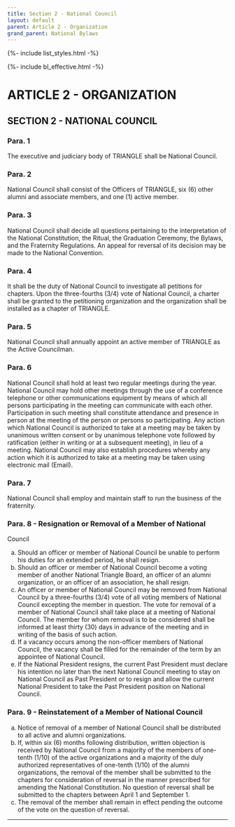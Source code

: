 ```yaml
---
title: Section 2 - National Council
layout: default
parent: Article 2 - Organization
grand_parent: National Bylaws
---
```


{%- include list_styles.html -%}

{%- include bl_effective.html -%}

# ARTICLE 2 - ORGANIZATION

## SECTION 2 - NATIONAL COUNCIL

### Para. 1

The executive and judiciary body of TRIANGLE shall be National
Council.

### Para. 2

National Council shall consist of the Officers of TRIANGLE, six (6) other alumni and associate members, and one (1) active member.

### Para. 3  

National Council shall decide all questions pertaining to the
interpretation of the National Constitution, the Ritual, the Graduation Ceremony, the
Bylaws, and the Fraternity Regulations.  An appeal for reversal
of its decision may be made to the National Convention.

### Para. 4

It shall be the duty of National Council to investigate all
petitions for chapters.  Upon the three-fourths (3/4) vote of
National Council, a charter shall be granted to the petitioning
organization and the organization shall be installed as a chapter
of TRIANGLE.

### Para. 5

National Council shall annually appoint an active member of TRIANGLE as the Active Councilman.

### Para. 6

National Council shall hold at least two regular meetings during
the year.  National Council may hold other meetings through the
use of a conference telephone or other communications equipment
by means of which all persons participating in the meeting can
communicate with each other.  Participation in such meeting shall
constitute attendance and presence in person at the meeting of
the person or persons so participating.  Any action which National 
Council is authorized to take at a meeting may be taken by unanimous written consent or by unanimous telephone vote followed by ratification (either in writing or at a subsequent meeting), in lieu of a meeting. National Council may also establish procedures whereby any action which it is authorized to take at a meeting may be taken using electronic mail (Email).

### Para. 7

National Council shall employ and maintain staff to run the business of the fraternity.

### Para. 8 - Resignation or Removal of a Member of National
Council

<ol type="a">
<li>Should an officer or member of National Council be unable to
perform his duties for an extended period, he shall resign.
</li>
<li>Should an officer or member of National Council become a voting member of 
another National Triangle Board, an officer of an alumni organization, or an 
officer of an association, he shall resign.
</li>
<li>An officer or member of National Council may be removed from
National Council by a three-fourths (3/4) vote of all voting
members of National Council excepting the member in question.  
The vote for removal of a member of National Council shall take
place at a meeting of National Council.  The member for whom
removal is to be considered shall be informed at least thirty
(30) days in advance of the meeting and in writing of the basis
of such action.
</li>
<li>If a vacancy occurs among the non-officer members of
National Council, the vacancy shall be filled for the remainder
of the term by an appointee of National Council.
</li>
<li>If the National President resigns, the current Past 
President must declare his intention no later than the next National 
Council meeting to stay on National Council as Past President or to 
resign and allow the current National President to take the Past 
President position on National Council.
</li>
</ol>

### Para. 9 - Reinstatement of a Member of National Council

<ol type="a">
<li>Notice of removal of a member of National Council shall be
distributed to all active and alumni organizations.
</li>
<li>If, within six (6) months following distribution, written
objection is received by National Council from a majority of the
members of one-tenth (1/10) of the active organizations and a
majority of the duly authorized representatives of one-tenth
(1/10) of the alumni organizations, the removal of the member
shall be submitted to the chapters for consideration of reversal
in the manner prescribed for amending the National Constitution.
No question of reversal shall be submitted to the chapters
between April 1 and September 1.
</li>
<li>The removal of the member shall remain in effect pending the
outcome of the vote on the question of reversal.
</li>
</ol>

---